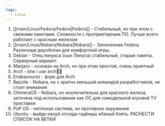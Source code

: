 ```yaml
---
tags:
  - Linux
---
```

1. [[main/Linux/Fedora/Fedora|Fedora]] - Стабильный, но при этом с свежими пакетами. Сложности с проприетарным ПО. Лучше всего работает с красным железом
2. [[main/Linux/Nobara/Nobara|Nobara]] - Затюненная Fedora. Различные дороботки для комфортной игры.
3. Debian - Отец линукса (сын Линуса) стабильный, старые пакеты. Серверный вариант.
4. Manjaro - основан на Arch, но при этом простой, очень приятный
5. Arch - btw i use arch🏳️‍⚧️
6. Endeavouros - форк для Arch
7. Bazzite - Nobara, но с кратно меньшей командой разработчиков, не стоит внимания
8. ChimeraOS - Nobara, но исключительно для красного железа, заточена под использование как ОС для самодельной игровой TV приставки
9. PoP OS - неплохая система, но противное окружение
10. Ubuntu - выйди нахуй отсюда гадёныш ебаный блять.
РАСНЕСТИ СПИСОК НА ВЕТКИ